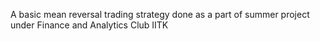 A basic mean reversal trading strategy done as a part of summer project under Finance and Analytics Club IITK
